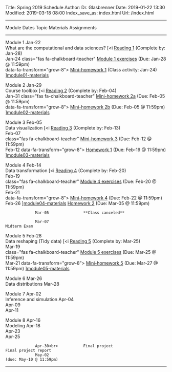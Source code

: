 Title: Spring 2019 Schedule
Author: Dr. Glasbrenner
Date: 2019-01-22 13:30
Modified: 2019-03-18 08:00
Index_save_as: index.html
Url: /index.html

------------------------------------------------------------------------------------------------------------------------------------------------------------------------------------
Module           Dates                Topic                                                         Materials                          Assignments
---------------- ---------------      --------------------------------------------------            ---------                          ---------------------------------------------
Module 1         Jan-22<br>           What are the computational and data sciences?                 [<i                                [Reading 1] (Complete by: Jan-28)<br>
                 Jan-24                                                                             class="fas fa-chalkboard-teacher"  [Module 1 exercises] (Due: Jan-28 @ 11:59pm)<br>
                                                                                                    data-fa-transform="grow-8">        [Mini-homework 1] (Class activity: Jan-24)
                                                                                                    </i>][module01-materials]

Module 2         Jan-29<br>           Course toolbox                                                [<i                                [Reading 2] (Complete by: Feb-04)<br>
                 Jan-31                                                                             class="fas fa-chalkboard-teacher"  [Mini-homework 2a] (Due: Feb-05 @ 11:59pm)<br>
                                                                                                    data-fa-transform="grow-8">        [Mini-homework 2b] (Due: Feb-05 @ 11:59pm)
                                                                                                    </i>][module02-materials]

Module 3         Feb-05<br>           Data visualization                                            [<i                                [Reading 3] (Complete by: Feb-13)<br>
                 Feb-07<br>                                                                         class="fas fa-chalkboard-teacher"  [Mini-homework 3] (Due: Feb-12 @ 11:59pm)<br>
                 Feb-12                                                                             data-fa-transform="grow-8">        [Homework 1] (Due: Feb-19 @ 11:59pm)
                                                                                                    </i>][module03-materials]

Module 4         Feb-14<br>           Data transformation                                           [<i                                [Reading 4] (Complete by: Feb-20)<br>
                 Feb-19<br>                                                                         class="fas fa-chalkboard-teacher"  [Module 4 exercises] (Due: Feb-20 @ 11:59pm)<br>
                 Feb-21<br>                                                                         data-fa-transform="grow-8">        [Mini-homework 4] (Due: Feb-22 @ 11:59pm)<br>
                 Feb-26                                                                             </i>][module04-materials]          [Homework 2] (Due: Mar-05 @ 11:59pm)

                 Mar-05               **Class canceled**

                 Mar-07                                                                                                                Midterm Exam

Module 5         Feb-28<br>           Data reshaping (Tidy data)                                    [<i                                [Reading 5] (Complete by: Mar-25)<br>
                 Mar-19<br>                                                                         class="fas fa-chalkboard-teacher"  [Module 5 exercises] (Due: Mar-25 @ 11:59pm)<br>
                 Mar-21                                                                             data-fa-transform="grow-8">        [Mini-homework 5] (Due: Mar-27 @ 11:59pm)
                                                                                                    </i>][module05-materials]
                 
Module 6         Mar-26<br>           Data distributions
                 Mar-28

Module 7         Apr-02<br>           Inference and simulation
                 Apr-04<br>
                 Apr-09<br>
                 Apr-11

Module 8         Apr-16<br>           Modeling
                 Apr-18<br>
                 Apr-23<br>
                 Apr-25

                 Apr-30<br>           Final project                                                                                    Final project report
                 May-02                                                                                                                (due: May-10 @ 11:59pm)

------------------------------------------------------------------------------------------------------------------------------------------------------------------------------------

[Reading 1]:          /assignments/reading01/
[Reading 2]:          /assignments/reading02/
[Reading 3]:          /assignments/reading03/
[Reading 4]:          /assignments/reading04/
[Reading 5]:          /assignments/reading05/
[Homework 1]:         /assignments/homework-1/
[Homework 2]:         /assignments/homework-2/
[Mini-homework 1]:    /assignments/minihw01-can-twitter-predict-election-results/
[Mini-homework 2a]:   /assignments/minihw02a-rmarkdown-practice/
[Mini-homework 2b]:   /assignments/minihw02b-visualization-practice/
[Mini-homework 3]:    /assignments/minihw03-visualization-by-example/
[Mini-homework 4]:    /assignments/minihw04-flights-of-new-york/
[Mini-homework 5]:    /assignments/minihw05-tidy-gradebook/
[Module 1 exercises]: /assignments/module01-exercises/
[Module 4 exercises]: /assignments/module04-exercises/
[Module 5 exercises]: /assignments/module05-exercises/
[module01-materials]: /materials/module01-materials/
[module02-materials]: /materials/module02-materials/
[module03-materials]: /materials/module03-materials/
[module04-materials]: /materials/module04-materials/
[module05-materials]: /materials/module05-materials/
